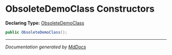# ObsoleteDemoClass Constructors

**Declaring Type:** [ObsoleteDemoClass](../index.md)

```csharp
public ObsoleteDemoClass();
```
___

*Documentation generated by [MdDocs](https://github.com/ap0llo/mddocs)*
